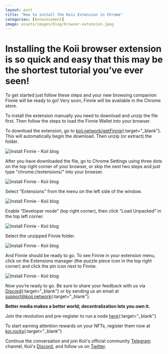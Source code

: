 ```yaml
---
layout: post
title: "How to install the Koii Extension in Chrome"
categories: [Announcement]
image: assets/images/blog/browser-extension.jpeg
---
```


# Installing the Koii browser extension is so quick and easy that this may be the shortest tutorial you’ve ever seen!

To get started just follow these steps and your new browsing companion Finnie will be ready to go! Very soon, Finnie will be available in the Chrome store.

To install the extension manually you need to download and unzip the file first. Then follow the steps to load the Finnie Wallet into your browser.

To download the extension, go to [koii.network/getFinnie](https://koii.network/getFinnie){:target="\_blank"}. This will automatically begin the download. Then unzip (or extract) the folder.

![Install Finnie - Koii blog](/assets/images/blog/installfinnie/step1.png)

After you have downloaded the file, go to Chrome Settings using three dots on the top right corner of your browser, or skip the next two steps and just type "chrome://extensions/" into your browser.

![Install Finnie - Koii blog](/assets/images/blog/installfinnie/step2.png)

Select “Extensions” from the menu on the left side of the window.

![Install Finnie - Koii blog](/assets/images/blog/installfinnie/step3.png)

Enable “Developer mode” (top right corner), then click “Load Unpacked” in the top left corner.

![Install Finnie - Koii blog](/assets/images/blog/installfinnie/step4.png)

Select the unzipped Finnie folder.

![Install Finnie - Koii blog](/assets/images/blog/installfinnie/step5.png)

And Finnie should be ready to go. To see Finnie in your extension menu, click on the Extensions manager (the puzzle piece icon in the top right corner) and click the pin icon next to Finnie.

![Install Finnie - Koii blog](/assets/images/blog/installfinnie/step6.png)

Now you’re ready to go. Be sure to share your feedback with us via [Discord](https://discord.gg/koiin){:target="\_blank"} or by sending us an email at [support@koii.network](mailto:support@koii.network){:target="\_blank"}.

**Better media makes a better world; decentralization lets you own it.**

Join the revolution and pre-register to run a node [here](https://docs.google.com/forms/d/e/1FAIpQLSduDTdxD3dDOvcbIcKlG7JWOsnDFVZFdLy0J38q_OOzUC3okA/viewform){:target="\_blank"}

To start earning attention rewards on your NFTs, register them now at [koi.rocks](https://koi.rocks/contents){:target="\_blank"}

Continue the conversation and join Koii's official community [Telegram](https://t.me/joinchat/OEHs_8T9-8ZhZmU5) channel, Koii's [Discord](https://discord.gg/koiin), and follow us on [Twitter](https://twitter.com/KoiiNetwork).
